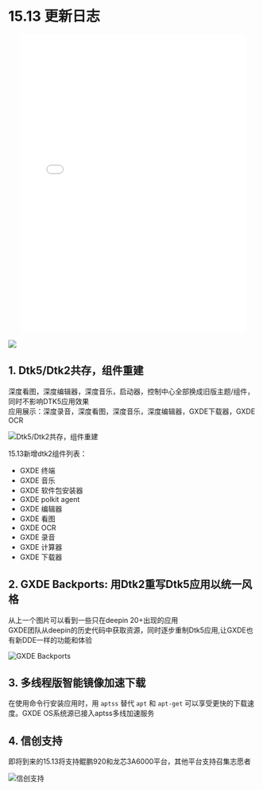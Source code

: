 # 15.13 更新日志

<p align="center"><iframe src="//player.bilibili.com/player.html?isOutside=true&aid=113088552502414&bvid=BV1g1HmePES2&cid=25757811116&p=1" scrolling="no" border="0" frameborder="no" framespacing="0" allowfullscreen="true" width="90%" height="600"></iframe></p>  


![](/news/15.13/1.png)  

## 1. Dtk5/Dtk2共存，组件重建
深度看图，深度编辑器，深度音乐，启动器，控制中心全部换成旧版主题/组件，同时不影响DTK5应用效果  
应用展示：深度录音，深度看图，深度音乐，深度编辑器，GXDE下载器，GXDE OCR  

![Dtk5/Dtk2共存，组件重建](/news/15.13/2.png)  

15.13新增dtk2组件列表：  
- GXDE 终端  
- GXDE 音乐  
- GXDE 软件包安装器  
- GXDE polkit agent  
- GXDE 编辑器  
- GXDE 看图  
- GXDE OCR  
- GXDE 录音  
- GXDE 计算器  
- GXDE 下载器  

## 2. GXDE Backports: 用Dtk2重写Dtk5应用以统一风格

从上一个图片可以看到一些只在deepin 20+出现的应用  
GXDE团队从deepin的历史代码中获取资源，同时逐步重制Dtk5应用,让GXDE也有新DDE一样的功能和体验  

![GXDE Backports](/news/15.13/3.png)  

## 3. 多线程版智能镜像加速下载

在使用命令行安装应用时，用 `aptss` 替代 `apt` 和 `apt-get` 可以享受更快的下载速度。GXDE OS系统源已接入aptss多线加速服务  

## 4. 信创支持

即将到来的15.13将支持鲲鹏920和龙芯3A6000平台，其他平台支持召集志愿者  

![信创支持](/news/15.13/4.png)  

